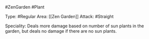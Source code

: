 #ZenGarden #Plant 

Type: #Regular 
Area: [[Zen Garden]]
Attack: #Straight

Speciality: Deals more damage based on number of sun plants in the garden, but deals no damage if there are no sun plants.
